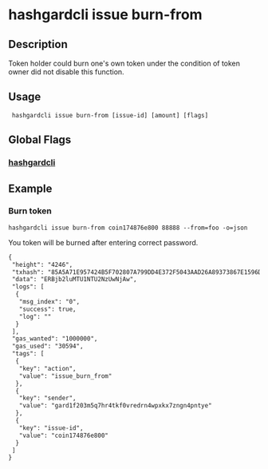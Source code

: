  # hashgardcli issue burn-from

## Description
Token holder could burn one's own token under the condition of token owner did not disable this function. 
## Usage
```
 hashgardcli issue burn-from [issue-id] [amount] [flags]
```
## Global Flags

 ### [hashgardcli](../README.md)

## Example
### Burn token
```shell
hashgardcli issue burn-from coin174876e800 88888 --from=foo -o=json
```
You token will be burned after entering correct password.
```txt
{
 "height": "4246",
 "txhash": "85A5A71E957424B5F702807A799DD4E372F5043AAD26A89373867E1596D88D15",
 "data": "ERBjb2luMTU1NTU2NzUwNjAw",
 "logs": [
  {
   "msg_index": "0",
   "success": true,
   "log": ""
  }
 ],
 "gas_wanted": "1000000",
 "gas_used": "30594",
 "tags": [
  {
   "key": "action",
   "value": "issue_burn_from"
  },
  {
   "key": "sender",
   "value": "gard1f203m5q7hr4tkf0vredrn4wpxkx7zngn4pntye"
  },
  {
   "key": "issue-id",
   "value": "coin174876e800"
  }
 ]
}
```
